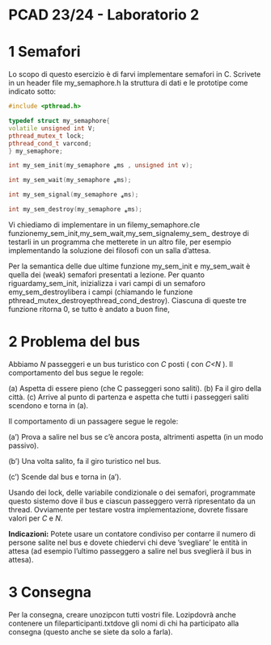 # PCAD 23/24 - Laboratorio 2

# 1 Semafori

Lo scopo di questo esercizio è di farvi implementare semafori in C. Scrivete in un header file my_semaphore.h la struttura di dati
e le prototipe come indicato sotto:

```cpp
#include <pthread.h>
```
```cpp
typedef struct my_semaphore{
volatile unsigned int V;
pthread_mutex_t lock;
pthread_cond_t varcond;
} my_semaphore;
```
```cpp
int my_sem_init(my_semaphore ⁎ms , unsigned int v);
```
```cpp
int my_sem_wait(my_semaphore ⁎ms);
```
```cpp
int my_sem_signal(my_semaphore ⁎ms);
```
```cpp
int my_sem_destroy(my_semaphore ⁎ms);
```
Vi chiediamo di implementare in un filemy_semaphore.cle funzionemy_sem_init,my_sem_wait,my_sem_signalemy_sem_
destroye di testarli in un programma che metterete in un altro file, per esempio implementando la soluzione dei filosofi con
un salla d’attesa.

Per la semantica delle due ultime funzione my_sem_init e my_sem_wait è quella dei (weak) semafori presentati a lezione. Per
quanto riguardamy_sem_init, inizializza i vari campi di un semaforo emy_sem_destroylibera i campi (chiamando le funzione
pthread_mutex_destroyepthread_cond_destroy). Ciascuna di queste tre funzione ritorna 0, se tutto è andato a buon fine,

# 2 Problema del bus

Abbiamo _N_ passeggeri e un bus turistico con _C_ posti ( con _C<N_ ). Il comportamento del bus segue le regole:

(a) Aspetta di essere pieno (che C passeggeri sono saliti).
(b) Fa il giro della città.
(c) Arrive al punto di partenza e aspetta che tutti i passeggeri saliti scendono e torna in (a).

Il comportamento di un passagere segue le regole:

(a’) Prova a salire nel bus se c’è ancora posta, altrimenti aspetta (in un modo passivo).

(b’) Una volta salito, fa il giro turistico nel bus.

(c’) Scende dal bus e torna in (a’).

Usando dei lock, delle variabile condizionale o dei semafori, programmate questo sistemo dove il bus e ciascun passeggero
verrà ripresentato da un thread. Ovviamente per testare vostra implementazione, dovrete fissare valori per _C_ e _N_.

**Indicazioni:** Potete usare un contatore condiviso per contarre il numero di persone salite nel bus e dovete chiedervi chi
deve ’svegliare’ le entità in attesa (ad esempio l’ultimo passeggero a salire nel bus sveglierà il bus in attesa).

# 3 Consegna

Per la consegna, creare unozipcon tutti vostri file. Lozipdovrà anche contenere un fileparticipanti.txtdove gli nomi di
chi ha participato alla consegna (questo anche se siete da solo a farla).